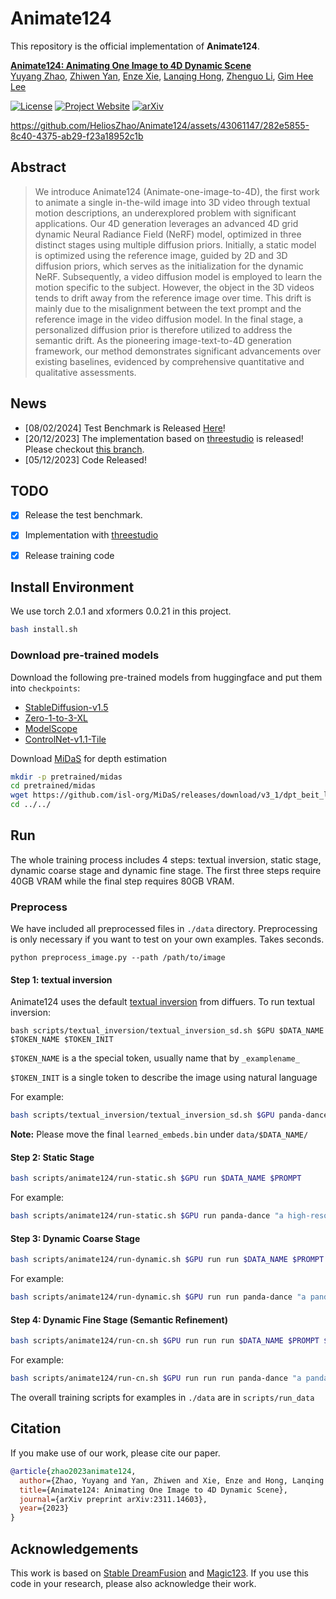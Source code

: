 # Animate124

This repository is the official implementation of **Animate124**.

**[Animate124: Animating One Image to 4D Dynamic Scene](https://arxiv.org/abs/2311.14603)**
<br/>
[Yuyang Zhao](https://yuyangzhao.com), [Zhiwen Yan](https://jokeryan.github.io/about/), [Enze Xie](https://xieenze.github.io/), [Lanqing Hong](https://scholar.google.com.sg/citations?user=2p7x6OUAAAAJ&hl=en), [Zhenguo Li](https://scholar.google.com.sg/citations?user=XboZC1AAAAAJ&hl=en), [Gim Hee Lee](https://www.comp.nus.edu.sg/~leegh/)
<br/>

[![License](https://img.shields.io/badge/License-Apache%202.0-blue.svg)](https://opensource.org/licenses/Apache-2.0) [![Project Website](https://img.shields.io/badge/Project-Website-orange)](https://animate124.github.io/) [![arXiv](https://img.shields.io/badge/arXiv-2311.14603-b31b1b.svg)](https://arxiv.org/abs/2311.14603)


https://github.com/HeliosZhao/Animate124/assets/43061147/282e5855-8c40-4375-ab29-f23a18952c1b



## Abstract
> We introduce Animate124 (Animate-one-image-to-4D), the first work to animate a single in-the-wild image into 3D video through textual motion descriptions, an underexplored problem with significant applications. Our 4D generation leverages an advanced 4D grid dynamic Neural Radiance Field (NeRF) model, optimized in three distinct stages using multiple diffusion priors. Initially, a static model is optimized using the reference image, guided by 2D and 3D diffusion priors, which serves as the initialization for the dynamic NeRF. Subsequently, a video diffusion model is employed to learn the motion specific to the subject. However, the object in the 3D videos tends to drift away from the reference image over time. This drift is mainly due to the misalignment between the text prompt and the reference image in the video diffusion model. In the final stage, a personalized diffusion prior is therefore utilized to address the semantic drift. As the pioneering image-text-to-4D generation framework, our method demonstrates significant advancements over existing baselines, evidenced by comprehensive quantitative and qualitative assessments.

## News
- [08/02/2024] Test Benchmark is Released [Here](benchmark/readme.md)!
- [20/12/2023] The implementation based on [threestudio](https://github.com/threestudio-project/threestudio) is released! Please checkout [this branch](https://github.com/HeliosZhao/Animate124/tree/threestudio).
- [05/12/2023] Code Released!
## TODO
- [x] Release the test benchmark.
- [x] Implementation with [threestudio](https://github.com/threestudio-project/threestudio)
- [x] Release training code


## Install Environment 
We use torch 2.0.1 and xformers 0.0.21 in this project.

```bash
bash install.sh
```


### Download pre-trained models

Download the following pre-trained models from huggingface and put them into `checkpoints`:
- [StableDiffusion-v1.5](https://huggingface.co/runwayml/stable-diffusion-v1-5) 
- [Zero-1-to-3-XL](https://huggingface.co/Yuyang-z/zero123-xl)
- [ModelScope](https://huggingface.co/damo-vilab/text-to-video-ms-1.7b)
- [ControlNet-v1.1-Tile](https://huggingface.co/lllyasviel/control_v11f1e_sd15_tile)

Download [MiDaS](https://github.com/isl-org/MiDaS) for depth estimation
  ```bash
  mkdir -p pretrained/midas
  cd pretrained/midas
  wget https://github.com/isl-org/MiDaS/releases/download/v3_1/dpt_beit_large_512.pt
  cd ../../
  ```

## Run

The whole training process includes 4 steps: textual inversion, static stage, dynamic coarse stage and dynamic fine stage. The first three steps require 40GB VRAM while the final step requires 80GB VRAM.

### Preprocess
We have included all preprocessed files in `./data` directory. Preprocessing is only necessary if you want to test on your own examples. Takes seconds.   
```
python preprocess_image.py --path /path/to/image 
```


#### Step 1: textual inversion 
Animate124 uses the default [textual inversion](https://huggingface.co/docs/diffusers/training/text_inversion) from diffuers. To run textual inversion: 

```
bash scripts/textual_inversion/textual_inversion_sd.sh $GPU $DATA_NAME $TOKEN_NAME $TOKEN_INIT
```
`$TOKEN_NAME` is a the special token, usually name that by `_examplename_`

`$TOKEN_INIT` is a single token to describe the image using natural language

For example:
```bash
bash scripts/textual_inversion/textual_inversion_sd.sh $GPU panda-dance _panda_ panda
```
**Note:** Please move the final `learned_embeds.bin` under `data/$DATA_NAME/`

#### Step 2: Static Stage

```bash
bash scripts/animate124/run-static.sh $GPU run $DATA_NAME $PROMPT
```

For example:
```bash
bash scripts/animate124/run-static.sh $GPU run panda-dance "a high-resolution DSLR image of a panda"
```

#### Step 3: Dynamic Coarse Stage

```bash
bash scripts/animate124/run-dynamic.sh $GPU run run $DATA_NAME $PROMPT
```

For example:
```bash
bash scripts/animate124/run-dynamic.sh $GPU run run panda-dance "a panda is dancing"
```

#### Step 4: Dynamic Fine Stage (Semantic Refinement)

```bash
bash scripts/animate124/run-cn.sh $GPU run run run $DATA_NAME $PROMPT $CN_PROMPT
```

For example:
```bash
bash scripts/animate124/run-cn.sh $GPU run run run panda-dance "a panda is dancing" "a <token> is dancing"
```

The overall training scripts for examples in `./data` are in `scripts/run_data`

## Citation
If you make use of our work, please cite our paper.
```bibtex
@article{zhao2023animate124,
  author={Zhao, Yuyang and Yan, Zhiwen and Xie, Enze and Hong, Lanqing and Li, Zhenguo and Lee, Gim Hee},
  title={Animate124: Animating One Image to 4D Dynamic Scene},
  journal={arXiv preprint arXiv:2311.14603},
  year={2023}
}
```

## Acknowledgements

This work is based on [Stable DreamFusion](https://github.com/ashawkey/stable-dreamfusion) and [Magic123](https://github.com/guochengqian/Magic123). If you use this code in your research, please also acknowledge their work.
